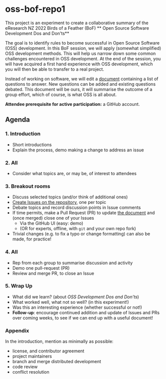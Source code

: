 # oss-bof-repo1

This project is an experiment to create a collaborative summary of the
eResearch NZ 2022 Birds of a Feather (BoF)
** Open Source Software Development Dos and Don'ts**

The goal is to identify rules to become successful in Open Source Software (OSS) development. 
In this BoF session, we will apply (somewhat simplified) OSS development methods. This will help us 
narrow down some common challenges encountered in OSS development. At the end of the session, you will 
have acquired a first hand experience with OSS development, which you will then be able to transfer to 
a real project.

Instead of working on software, we will edit a
[document](https://github.com/OSS-BOF-eResearch-2022/oss-bof-repo1/blob/main/bof-summary.md) containing a list of questions to answer. 
New questions can be added and existing questions debated. 
This document will be ours, it will summarise the outcome of a group effort, which of course, is what OSS is all about.


**Attendee prerequisite for active participation:** a GitHub account.

## Agenda

### 1. Introduction
  - Short introductions
  - Explain the process, demo making a change to address an issue

### 2. All
  - Consider what topics are, or may be, of interest to attendees

### 3. Breakout rooms
  - Discuss selected topics (and/or think of additional ones)
  - [Create Issues on the
    repository](https://github.com/OSS-BOF-eResearch-2022/oss-bof-repo1/issues),
    one per topic
  - Debate topics and record discussion points in Issue comments
  - If time permits, make a Pull Request (PR) to update [the document](
      https://github.com/OSS-BOF-eResearch-2022/oss-bof-repo1/blob/main/bof-summary.md)
      and (once merged) close one of your Issues
     - Via the GitHub UI (easy: demo)
     - (OR for experts, offline, with `git` and your own repo fork)
  - Trivial changes (e.g. to fix a typo or change formatting) can also be
      made, for practice!
 
### 4. All
  - Rep from each group to summarise discussion and activity
  - Demo one pull-request (PR)
  - Review and merge PR, to close an Issue

### 5. Wrap Up
  - What did we learn? (about *OSS Development Dos and Don'ts*)
  - What worked well, what not so well? (in this experiment!)
  - Was this an interesting experience (whether successful or not!)
  - **Follow-up**: encourage continued addition and update of Issues and PRs
    over coming weeks, to see if we can end up with a useful document!
     
### Appendix

In the introduction, mention as minimally as possible:
  - license, and contributor agreement
  - project maintainers 
  - branch and merge distributed development
  - code review
  - conflict resolution
